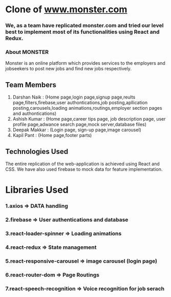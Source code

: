 # Clone of www.monster.com
### We, as a team have replicated monster.com and tried our level best to implement most of its functionalities using React and Redux.
### About MONSTER
 Monster is an online platform which provides services to the employers and jobseekers to post new jobs and find new jobs respectively.
## Team Members
1. Darshan Naik : (Home page,login page,signup page,reults page,filters,firebase,user authontications,job posting,apllication posting,carousels,loading animations,routings,employer section pages and authontications)
2. Ashish Kumar : (Home page,career tips page, job description page, user profile page,adwance search page,mock server,database files)
3. Deepak Makkar : (Login page, sign-up page,image carousel)
4. Kapil Pant : (Home page,footer parts)
## Technologies Used
The entire replication of the web-application is achieved using React and CSS. We have also used firebase to mock data for feature implementation.
# Libraries Used
### 1.axios => DATA handling
### 2.firebase => User authentications and database
### 3.react-loader-spinner => Loading animations
### 4.react-redux => State management
### 5.react-responsive-carousel => image carousel (login page)
### 6.react-router-dom => Page Routings
### 7.react-speech-recognition => Voice recognition for job serach




